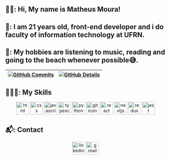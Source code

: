 ## 👋🏾: Hi, My name is Matheus Moura!

## 📝: I am 21 years old, front-end developer and i do faculty of information technology at UFRN.

## 💫: My hobbies are listening to music, reading and going to the beach whenever possible😅.

| [![GitHub Commits](http://github-profile-summary-cards.vercel.app/api/cards/productive-time?username=matheusmouraa&theme=dracula&utcOffset=-3)]() | [![GitHub Details](http://github-profile-summary-cards.vercel.app/api/cards/profile-details?username=matheusmouraa&theme=dracula)]() |  
 | ----------- | ----------- |

## 👨🏾‍💻: My Skills

<div align='center'>
 <img src="https://cdn.jsdelivr.net/gh/devicons/devicon/icons/html5/html5-original.svg" width="40" height="40" alt="html icon"/>
 <img src="https://cdn.jsdelivr.net/gh/devicons/devicon/icons/css3/css3-original.svg" width="40" height="40" alt="css icon"/>
 <img src="https://cdn.jsdelivr.net/gh/devicons/devicon/icons/javascript/javascript-original.svg" width="40" height="40" alt="javascript icon"/>
 <img src="https://cdn.jsdelivr.net/gh/devicons/devicon/icons/typescript/typescript-original.svg" width="40" height="40" alt="typescript icon" />
 <img src="https://cdn.jsdelivr.net/gh/devicons/devicon/icons/python/python-original.svg" width="40" height="40" alt="python icon"/>
 <img src="https://cdn.jsdelivr.net/gh/devicons/devicon/icons/git/git-original.svg" width="40" height="40" alt="git icon"/>
 <img src="https://cdn.jsdelivr.net/gh/devicons/devicon/icons/react/react-original.svg" width="40" height="40" alt="react icon"/>
 <img src="https://cdn.jsdelivr.net/gh/devicons/devicon/icons/nextjs/nextjs-original.svg" width="40" height="40" alt="nextjs icon/">
 <img src="https://cdn.jsdelivr.net/gh/devicons/devicon/icons/redux/redux-original.svg" width="40" height="40" alt="redux icon" />
 <img src="https://cdn.freebiesupply.com/logos/large/2x/jest-logo-png-transparent.png" width="40" height="40" alt="jest icon" />
</div>

## 📬: Contact

<div align='center'>
  <a href="https://www.linkedin.com/in/matheus-moura-1921771b9/" target="_blank"><img src="https://cdn.jsdelivr.net/gh/devicons/devicon/icons/linkedin/linkedin-original.svg" target="_blank"width="40" height="40" alt="linkedin icon"></a>
  <a href = "mailto:matheuseugenio212@gmail.com"><img src="https://edent.github.io/SuperTinyIcons/images/svg/gmail.svg" target="_blank"width="40" height="40" alt="gmail icon"></a>
</div>

